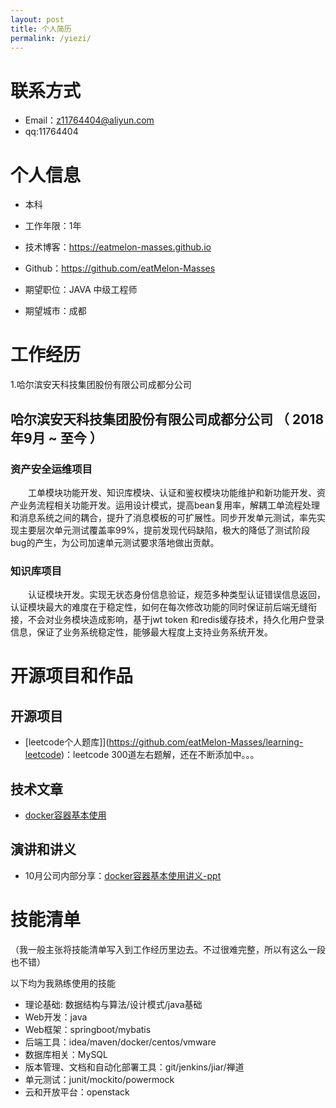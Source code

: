 ```yaml
---
layout: post
title: 个人简历
permalink: /yiezi/
---
```

# 联系方式


- Email：z11764404@aliyun.com
- qq:11764404


# 个人信息

 - 本科
 - 工作年限：1年
 - 技术博客：https://eatmelon-masses.github.io
 - Github：https://github.com/eatMelon-Masses 

 - 期望职位：JAVA 中级工程师
 - 期望城市：成都


# 工作经历
1.哈尔滨安天科技集团股份有限公司成都分公司

## 哈尔滨安天科技集团股份有限公司成都分公司 （ 2018年9月 ~ 至今 ）

### 资产安全运维项目 
　　工单模块功能开发、知识库模块、认证和鉴权模块功能维护和新功能开发、资产业务流程相关功能开发。运用设计模式，提高bean复用率，解耦工单流程处理和消息系统之间的耦合，提升了消息模板的可扩展性。同步开发单元测试，率先实现主要层次单元测试覆盖率99%，提前发现代码缺陷，极大的降低了测试阶段bug的产生，为公司加速单元测试要求落地做出贡献。


### 知识库项目 
　　认证模块开发。实现无状态身份信息验证，规范多种类型认证错误信息返回，认证模块最大的难度在于稳定性，如何在每次修改功能的同时保证前后端无缝衔接，不会对业务模块造成影响，基于jwt token 和redis缓存技术，持久化用户登录信息，保证了业务系统稳定性，能够最大程度上支持业务系统开发。

  
  
# 开源项目和作品

## 开源项目

  - [leetcode个人题库]](https://github.com/eatMelon-Masses/learning-leetcode)：leetcode 300道左右题解，还在不断添加中。。。

## 技术文章

- [docker容器基本使用](https://eatmelon-masses.github.io/2019/10/20/docker%E5%AE%B9%E5%99%A8%E5%9F%BA%E6%9C%AC%E4%BD%BF%E7%94%A8/)


## 演讲和讲义

  - 10月公司内部分享：[docker容器基本使用讲义-ppt](https://www.icloud.com/iclouddrive/0dCkL_djhk1ZtHr-5xnXkF6kg#docker%E6%8A%80%E6%9C%AF%E5%88%86%E4%BA%AB)
    
    
# 技能清单
（我一般主张将技能清单写入到工作经历里边去。不过很难完整，所以有这么一段也不错）

以下均为我熟练使用的技能
- 理论基础: 数据结构与算法/设计模式/java基础
- Web开发：java
- Web框架：springboot/mybatis
- 后端工具：idea/maven/docker/centos/vmware
- 数据库相关：MySQL
- 版本管理、文档和自动化部署工具：git/jenkins/jiar/禅道
- 单元测试：junit/mockito/powermock
- 云和开放平台：openstack

      